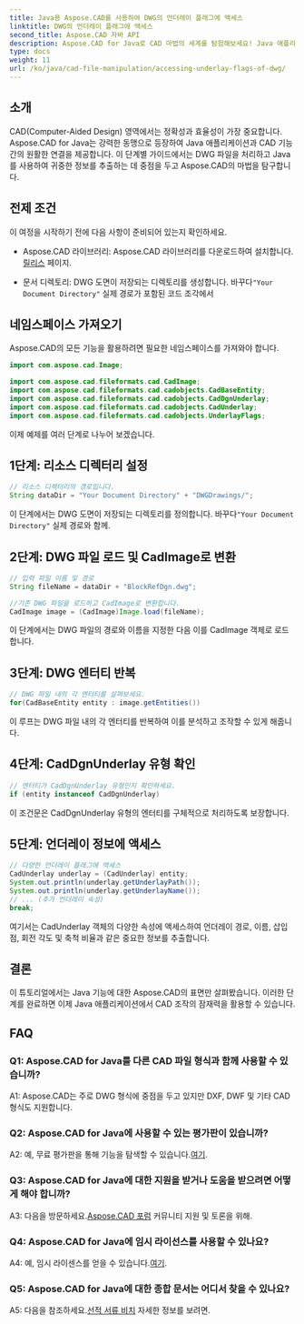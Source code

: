 ```yaml
---
title: Java용 Aspose.CAD를 사용하여 DWG의 언더레이 플래그에 액세스
linktitle: DWG의 언더레이 플래그에 액세스
second_title: Aspose.CAD 자바 API
description: Aspose.CAD for Java로 CAD 마법의 세계를 탐험해보세요! Java 애플리케이션에서 DWG 파일을 손쉽게 처리할 수 있습니다.
type: docs
weight: 11
url: /ko/java/cad-file-manipulation/accessing-underlay-flags-of-dwg/
---
```

## 소개

CAD(Computer-Aided Design) 영역에서는 정확성과 효율성이 가장 중요합니다. Aspose.CAD for Java는 강력한 동맹으로 등장하여 Java 애플리케이션과 CAD 기능 간의 원활한 연결을 제공합니다. 이 단계별 가이드에서는 DWG 파일을 처리하고 Java를 사용하여 귀중한 정보를 추출하는 데 중점을 두고 Aspose.CAD의 마법을 탐구합니다.

## 전제 조건

이 여정을 시작하기 전에 다음 사항이 준비되어 있는지 확인하세요.

-  Aspose.CAD 라이브러리: Aspose.CAD 라이브러리를 다운로드하여 설치합니다.[릴리스](https://releases.aspose.com/cad/java/) 페이지.

-  문서 디렉토리: DWG 도면이 저장되는 디렉토리를 생성합니다. 바꾸다`"Your Document Directory"` 실제 경로가 포함된 코드 조각에서

## 네임스페이스 가져오기

Aspose.CAD의 모든 기능을 활용하려면 필요한 네임스페이스를 가져와야 합니다.

```java
import com.aspose.cad.Image;

import com.aspose.cad.fileformats.cad.CadImage;
import com.aspose.cad.fileformats.cad.cadobjects.CadBaseEntity;
import com.aspose.cad.fileformats.cad.cadobjects.CadDgnUnderlay;
import com.aspose.cad.fileformats.cad.cadobjects.CadUnderlay;
import com.aspose.cad.fileformats.cad.cadobjects.UnderlayFlags;
```

이제 예제를 여러 단계로 나누어 보겠습니다.

## 1단계: 리소스 디렉터리 설정

```java
// 리소스 디렉터리의 경로입니다.
String dataDir = "Your Document Directory" + "DWGDrawings/";
```

 이 단계에서는 DWG 도면이 저장되는 디렉토리를 정의합니다. 바꾸다`"Your Document Directory"` 실제 경로와 함께.

## 2단계: DWG 파일 로드 및 CadImage로 변환

```java
// 입력 파일 이름 및 경로
String fileName = dataDir + "BlockRefDgn.dwg";

//기존 DWG 파일을 로드하고 CadImage로 변환합니다.
CadImage image = (CadImage)Image.load(fileName);
```

이 단계에서는 DWG 파일의 경로와 이름을 지정한 다음 이를 CadImage 객체로 로드합니다.

## 3단계: DWG 엔터티 반복

```java
// DWG 파일 내의 각 엔터티를 살펴보세요.
for(CadBaseEntity entity : image.getEntities())
```

이 루프는 DWG 파일 내의 각 엔터티를 반복하여 이를 분석하고 조작할 수 있게 해줍니다.

## 4단계: CadDgnUnderlay 유형 확인

```java
// 엔터티가 CadDgnUnderlay 유형인지 확인하세요.
if (entity instanceof CadDgnUnderlay)
```

이 조건문은 CadDgnUnderlay 유형의 엔터티를 구체적으로 처리하도록 보장합니다.

## 5단계: 언더레이 정보에 액세스

```java
// 다양한 언더레이 플래그에 액세스
CadUnderlay underlay = (CadUnderlay) entity;
System.out.println(underlay.getUnderlayPath());
System.out.println(underlay.getUnderlayName());
// ... (추가 언더레이 속성)
break;
```

여기서는 CadUnderlay 객체의 다양한 속성에 액세스하여 언더레이 경로, 이름, 삽입점, 회전 각도 및 축척 비율과 같은 중요한 정보를 추출합니다.

## 결론

이 튜토리얼에서는 Java 기능에 대한 Aspose.CAD의 표면만 살펴봤습니다. 이러한 단계를 완료하면 이제 Java 애플리케이션에서 CAD 조작의 잠재력을 활용할 수 있습니다.

## FAQ

### Q1: Aspose.CAD for Java를 다른 CAD 파일 형식과 함께 사용할 수 있습니까?

A1: Aspose.CAD는 주로 DWG 형식에 중점을 두고 있지만 DXF, DWF 및 기타 CAD 형식도 지원합니다.

### Q2: Aspose.CAD for Java에 사용할 수 있는 평가판이 있습니까?

 A2: 예, 무료 평가판을 통해 기능을 탐색할 수 있습니다.[여기](https://releases.aspose.com/).

### Q3: Aspose.CAD for Java에 대한 지원을 받거나 도움을 받으려면 어떻게 해야 합니까?

 A3: 다음을 방문하세요.[Aspose.CAD 포럼](https://forum.aspose.com/c/cad/19) 커뮤니티 지원 및 토론을 위해.

### Q4: Aspose.CAD for Java에 임시 라이선스를 사용할 수 있나요?

 A4: 예, 임시 라이센스를 얻을 수 있습니다.[여기](https://purchase.aspose.com/temporary-license/).

### Q5: Aspose.CAD for Java에 대한 종합 문서는 어디서 찾을 수 있나요?

 A5: 다음을 참조하세요.[선적 서류 비치](https://reference.aspose.com/cad/java/) 자세한 정보를 보려면.